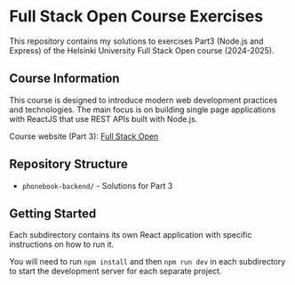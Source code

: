 # Full Stack Open Course Exercises

This repository contains my solutions to exercises Part3 (Node.js and Express) of the Helsinki University Full Stack Open course (2024-2025).

## Course Information

This course is designed to introduce modern web development practices and technologies. The main focus is on building single page applications with ReactJS that use REST APIs built with Node.js.

Course website (Part 3): [Full Stack Open](https://fullstackopen.com/en/part3)

## Repository Structure

- `phonebook-backend/` - Solutions for Part 3

## Getting Started

Each subdirectory contains its own React application with specific instructions on how to run it.

You will need to run `npm install` and then `npm run dev` in each subdirectory to start the development server for each separate project.
